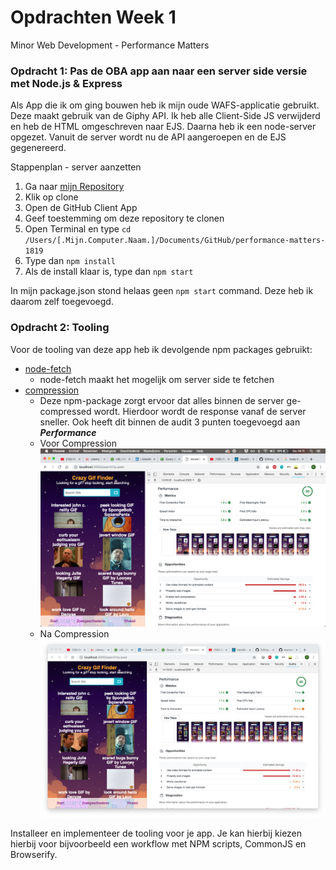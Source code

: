 # Opdrachten Week 1
Minor Web Development - Performance Matters

### Opdracht 1: Pas de OBA app aan naar een server side versie met Node.js & Express

Als App die ik om ging bouwen heb ik mijn oude WAFS-applicatie gebruikt. Deze maakt gebruik van de Giphy API. Ik heb alle Client-Side JS verwijderd en heb de HTML omgeschreven naar EJS. Daarna heb ik een node-server opgezet. Vanuit de server wordt nu de API aangeroepen en de EJS gegenereerd. 

Stappenplan - server aanzetten
  1. Ga naar [mijn Repository](https://github.com/muise001/performance-matters-1819/)
  2. Klik op clone
  3. Open de GitHub Client App
  4. Geef toestemming om deze repository te clonen
  6. Open Terminal en type `cd /Users/[.Mijn.Computer.Naam.]/Documents/GitHub/performance-matters-1819`
  7. Type dan `npm install`
  8. Als de install klaar is, type dan `npm start`
  
In mijn package.json stond helaas geen `npm start` command. Deze heb ik daarom zelf toegevoegd.

### Opdracht 2: Tooling

Voor de tooling van deze app heb ik devolgende npm packages gebruikt:
  - [node-fetch](https://www.npmjs.com/package/node-fetch)
    - node-fetch maakt het mogelijk om server side te fetchen
  - [compression](https://www.npmjs.com/package/compression)
    - Deze npm-package zorgt ervoor dat alles binnen de server ge-compressed wordt. Hierdoor wordt de response vanaf de server sneller. Ook heeft dit binnen de audit 3 punten toegevoegd aan ***Performance***
    - Voor Compression <img src="https://github.com/muise001/performance-matters-1819/blob/master/images/voor-compression.png">
    - Na Compression <img src="https://github.com/muise001/performance-matters-1819/blob/master/images/na-compression.png">

Installeer en implementeer de tooling voor je app. Je kan hierbij kiezen hierbij voor bijvoorbeeld een workflow met NPM scripts, CommonJS en Browserify.
